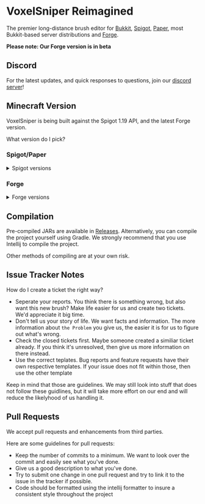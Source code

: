 
VoxelSniper Reimagined
============
The premier long-distance brush editor for [Bukkit](https://bukkit.org/), [Spigot](https://www.spigotmc.org/), [Paper](https://papermc.io/), 
most Bukkit-based server distributions and [Forge](https://files.minecraftforge.net/net/minecraftforge/forge/).   

**Please note: Our Forge version is in beta**  

Discord 
-------
For the latest updates, and quick responses to questions, join our [discord server](https://discord.com/invite/YDjykYsAFF)!

Minecraft Version
------------------
VoxelSniper is being built against the Spigot 1.19 API, and the latest Forge version.

What version do I pick?

### Spigot/Paper
<details>
  <summary>Spigot versions</summary>

| Minecraft version | VoxelSniper version                                                                | Java version   |
|-------------------|------------------------------------------------------------------------------------|----------------|
| *1.16*\*          | [8.3.1](https://github.com/KevinDaGame/VoxelSniper-Reimagined/releases/tag/v8.3.1) | Java 16        |
| *1.17*\*          | [8.3.1](https://github.com/KevinDaGame/VoxelSniper-Reimagined/releases/tag/v8.3.1) | Java 16        |
| 1.18              | [Latest](https://github.com/KevinDaGame/VoxelSniper-Reimagined/releases/latest)    | Java 17-latest |
| 1.19              | [Latest](https://github.com/KevinDaGame/VoxelSniper-Reimagined/releases/latest)    | Java 17-latest |
\* Please note that we will not provide support when using Minecraft 1.16 or 1.17
</details>

### Forge

<details>
  <summary>Forge versions</summary>

| Minecraft version | Voxelsniper version                                                             |
|-------------------|---------------------------------------------------------------------------------|
| 1.16, 1.17, 1.18  | Not available                                                                   |
| 1.19.4            | [Latest](https://github.com/KevinDaGame/VoxelSniper-Reimagined/releases/latest) |

</details>


Compilation
-----------
Pre-compiled JARs are available in [Releases](https://github.com/KevinDaGame/VoxelSniper/releases).
Alternatively, you can compile the project yourself using Gradle.
We strongly recommend that you use Intellij to compile the project.

Other methods of compiling are at your own risk.

Issue Tracker Notes
-------------------
How do I create a ticket the right way?

- Seperate your reports. You think there is something wrong, but also want this new brush? Make life easier for us and create two tickets. We'd appreciate it big time.
- Don't tell us your story of life. We want facts and information. The more information about `the Problem` you give us, the easier it is for us to figure out what's wrong.
- Check the closed tickets first. Maybe someone created a similiar ticket already. If you think it's unresolved, then give us more information on there instead.
- Use the correct teplates. Bug reports and feature requests have their own respective templates. If your issue does not fit within those, then use the other template

Keep in mind that those are guidelines.
We may still look into stuff that does not follow these guidlines, but it will take more effort on our end and will reduce the likelyhood of us handling it.

Pull Requests
-------------
We accept pull requests and enhancements from third parties.

Here are some guidelines for pull requests:

- Keep the number of commits to a minimum. We want to look over the commit and easily see what you've done.
- Give us a good description to what you've done.
- Try to submit one change in one pull request and try to link it to the issue in the tracker if possible.
- Code should be formatted using the intellij formatter to insure a consistent style throughout the project
